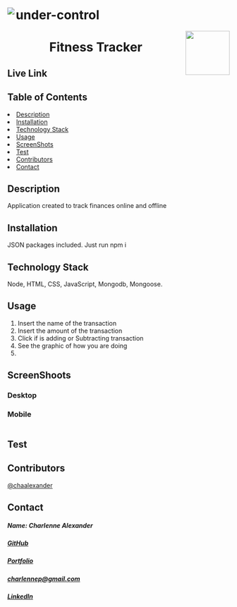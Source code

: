 # under-control<img align="left" src= "https://img.shields.io/badge/License-MIT-green">
<img align="right" width="100" height="100" src="https://avatars1.githubusercontent.com/u/59755481?v=4">
<h1 align= "center">Fitness Tracker</h1> 
<h2>Live Link</h2>
<!-- <h3><a href= "">Live Link</a></h3>   -->
<h2> Table of Contents </h2>
<li><a href="#description">Description</a></li>  
<li><a href="#installation">Installation</a></li> 
<li><a href="#tech">Technology Stack</a></li> 
<li><a href="#usage">Usage</a></li> 
<li><a href="#screen">ScreenShots</a></li> 
<li><a href="#test">Test</a></li>
<li><a href="#contributors">Contributors</a></li>   
<li><a href="#contact">Contact</a></li> 
<h2 id="description"> Description </h2>
<p>Application created to track  finances online and offline</p>   
<h2 id="installation"> Installation </h2>
<p>JSON packages included. Just run npm i</p>          
<h2 id="tech"> Technology Stack </h2>          
<p>Node, HTML, CSS, JavaScript, Mongodb, Mongoose.</p>          
<h2 id="usage"> Usage </h2>
<ol>
<li>Insert the name of the transaction</li>
<li>Insert the amount of the transaction</li>
<li>Click if is adding or Subtracting transaction</li>
<li>See the graphic of how you are doing</li>
<li></li>
</ol>   
<h2 id="screen"> ScreenShoots </h2>
<h3>Desktop</h3>
<!-- <img src= "">
<img src= "">
<img src= "">
<img src= ""> -->
<h3>Mobile</h3>
<div style= "display: flex; justify-content: space-around">
<!-- <img width="180" height="270" src= "">
<img width="180" height="270" src= "">
<img width="180" height="270" src= "">
<img width="180" height="270" src= ""> -->
</div>
<h2 id="test"> Test </h2>
<!-- <img  src= ""> -->
<h2 id="contributors"> Contributors </h2>
<p><a href= "https://github.com/chaalexander">@chaalexander</a></p> 
<h2 id="contact"> Contact </h2>         
<h5> Name: Charlenne Alexander </h5>       
<h5><a href= "https://github.com/chaalexander">GitHub</a></h5>  
<h5><a href= "https://chaalexander.github.io/">Portfolio</a></h5>  
<h5><a href= "mailto:charlennep@gmail.com">charlennep@gmail.com</a></h5>       
<h5><a href= "https://www.linkedin.com/in/cha-alexander">LinkedIn</a></h5>
